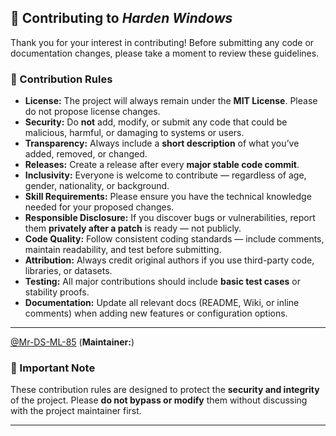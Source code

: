 ## 🤝 Contributing to *Harden Windows*

Thank you for your interest in contributing!
Before submitting any code or documentation changes, please take a moment to review these guidelines.

### 🧭 Contribution Rules

* **License:** The project will always remain under the **MIT License**. Please do not propose license changes.
* **Security:** Do **not** add, modify, or submit any code that could be malicious, harmful, or damaging to systems or users.
* **Transparency:** Always include a **short description** of what you’ve added, removed, or changed.
* **Releases:** Create a release after every **major stable code commit**.
* **Inclusivity:** Everyone is welcome to contribute — regardless of age, gender, nationality, or background.
* **Skill Requirements:** Please ensure you have the technical knowledge needed for your proposed changes.
* **Responsible Disclosure:** If you discover bugs or vulnerabilities, report them **privately after a patch** is ready — not publicly.
* **Code Quality:** Follow consistent coding standards — include comments, maintain readability, and test before submitting.
* **Attribution:** Always credit original authors if you use third-party code, libraries, or datasets.
* **Testing:** All major contributions should include **basic test cases** or stability proofs.
* **Documentation:** Update all relevant docs (README, Wiki, or inline comments) when adding new features or configuration options.

---

 [@Mr-DS-ML-85](https://github.com/Mr-DS-ML-85) (**Maintainer:**)
### 🧾 Important Note

These contribution rules are designed to protect the **security and integrity** of the project.
Please **do not bypass or modify** them without discussing with the project maintainer first.

---


